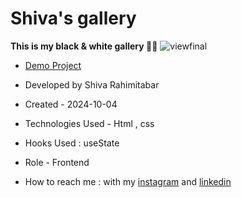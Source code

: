 # Shiva's gallery

**This is my black & white gallery 🖤🤍**
![viewfinal](https://user-images.githubusercontent.com/109727844/204102879-086fee63-9bda-43b2-a1aa-49879c3f2d39.jpg)



- [Demo Project](https://rahimitabarshiva.github.io/Shiva-s-gallery/)

- Developed by Shiva Rahimitabar

- Created - 2024-10-04

- Technologies Used - Html , css

- Hooks Used : useState 

- Role - Frontend

- How to reach me : with my [instagram](https://www.instagram.com/shiva.rahimitabar.dev) and [linkedin](https://www.linkedin.com/in/shiva-rahimitabar-7477b432b/)
